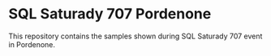 # SQL Saturady 707 Pordenone

This repository contains the samples shown during SQL Saturady 707 event in Pordenone.
